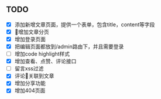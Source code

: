 ## TODO

- [x] ​添加新增文章页面，提供一个表单，包含title，content等字段
- [x] 增加文章分页
- [x] 增加登录页面
- [x] 把编辑页面都放到/admin路由下，并且需要登录
- [ ] 增加code highlight样式
- [x] 增加查看、点赞、评论接口
- [ ] 留言xss过滤
- [x] 评论关联到文章
- [x] 增加分享功能
- [x] 增加404页面
